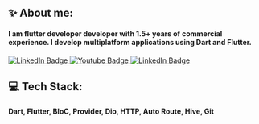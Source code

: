 <h2> ✨ About me: </h2>

<h4> I am flutter developer developer with 1.5+ years of commercial experience.
I develop multiplatform applications using Dart and Flutter.</h4>


<div id="badges">
  <a href="https://t.me/bekzhandyace">
    <img src="https://img.shields.io/badge/Telegram-blue?style=for-the-badge&logo=telegram&logoColor=white" alt="LinkedIn Badge"/>
     <a href="[https://t.me/bekzhandyace](https://mail.google.com/mail/u/1/#inbox?compose=new)">
       <img src="https://img.shields.io/badge/Gmail-red?style=for-the-badge&logo=gmail&logoColor=white" alt="Youtube Badge"/>
    <a href="https://docs.google.com/document/d/129R0dAoOjNsAudv-Y1k2PKzddcII-BnhyO9fin1YyC8/edit#">
    <img src="https://img.shields.io/badge/Telegram-white?style=for-the-badge&logo=telegram&logoColor=white" alt="LinkedIn Badge"/>
  </a>
  
  </a>
</div>
<h2> 💻 Tech Stack: </h2>
<h4>Dart, Flutter, BloC, Provider, Dio, HTTP, Auto Route, Hive, Git</h4>




